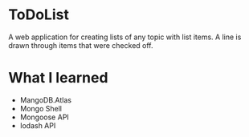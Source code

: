 # ToDoList 
A web application for creating lists of any topic with list items. A line is drawn through items that were checked off.

# What I learned
- MangoDB.Atlas
- Mongo Shell
- Mongoose API
- lodash API
